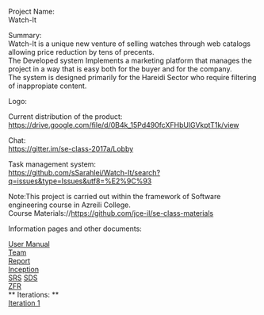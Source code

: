 Project Name:  
Watch-It  

Summary:  
Watch-It is a unique new venture of selling watches through web catalogs allowing price reduction by tens of precents.  
The Developed system Implements a marketing platform that manages the project in a way that is easy both for the buyer and for the company.  
The system is designed primarily for the Hareidi Sector who require filtering of inappropiate content.  

Logo:  

Current distribution of the product:  
https://drive.google.com/file/d/0B4k_15Pd490fcXFHbUlGVkptT1k/view
  
Chat:  
https://gitter.im/se-class-2017a/Lobby

Task management system:  
https://github.com/sSarahlei/Watch-It/search?q=issues&type=Issues&utf8=%E2%9C%93  

Note:This project is carried out within the framework of Software engineering course in Azreili College.  
      Course Materials://https://github.com/jce-il/se-class-materials   

Information pages and other documents:  

[User Manual]( https://github.com/sSarahlei/Watch-It/wiki/User-Manual)    
[Team](https://github.com/sSarahlei/Watch-It/wiki/Team)    
[Report](https://drive.google.com/file/d/0B4k_15Pd490fVHZJVzNmTmZINzg/view)      
[Inception](https://github.com/sSarahlei/Watch-It/wiki/Inception%5C-planning)   
[SRS](https://github.com/sSarahlei/Watch-It/wiki/SRS)
[SDS](https://github.com/sSarahlei/Watch-It/wiki/sds)  
[ZFR]()  
** Iterations: **  
[Iteration 1]()









